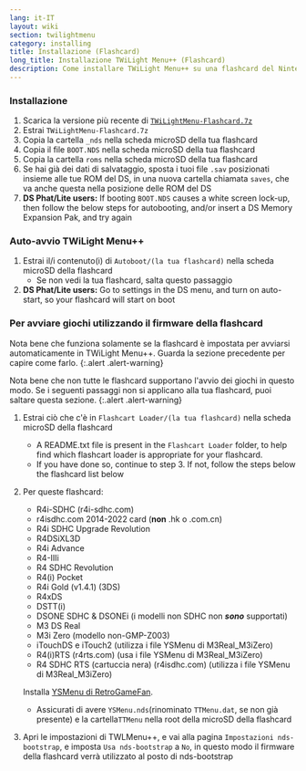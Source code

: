 ```yaml
---
lang: it-IT
layout: wiki
section: twilightmenu
category: installing
title: Installazione (Flashcard)
long_title: Installazione TWiLight Menu++ (Flashcard)
description: Come installare TWiLight Menu++ su una flashcard del Nintendo DS
---
```


### Installazione
1. Scarica la versione più recente di [`TWiLightMenu-Flashcard.7z`](https://github.com/DS-Homebrew/TWiLightMenu/releases/latest/download/TWiLightMenu-Flashcard.7z)
1. Estrai `TWiLightMenu-Flashcard.7z`
1. Copia la cartella `_nds` nella scheda microSD della tua flashcard
1. Copia il file `BOOT.NDS` nella scheda microSD della tua flashcard
1. Copia la cartella `roms` nella scheda microSD della tua flashcard
1. Se hai già dei dati di salvataggio, sposta i tuoi file `.sav` posizionati insieme alle tue ROM del DS, in una nuova cartella chiamata `saves`, che va anche questa nella posizione delle ROM del DS
1. **DS Phat/Lite users:** If booting `BOOT.NDS` causes a white screen lock-up, then follow the below steps for autobooting, and/or insert a DS Memory Expansion Pak, and try again

### Auto-avvio TWiLight Menu++
1. Estrai il/i contenuto(i) di `Autoboot/(la tua flashcard)` nella scheda microSD della flashcard
   - Se non vedi la tua flashcard, salta questo passaggio
1. **DS Phat/Lite users:** Go to settings in the DS menu, and turn on auto-start, so your flashcard will start on boot

### Per avviare giochi utilizzando il firmware della flashcard

Nota bene che funziona solamente se la flashcard è impostata per avviarsi automaticamente in TWiLight Menu++. Guarda la sezione precedente per capire come farlo.
{:.alert .alert-warning}

Nota bene che non tutte le flashcard supportano l'avvio dei giochi in questo modo. Se i seguenti passaggi non si applicano alla tua flashcard, puoi saltare questa sezione.
{:.alert .alert-warning}

1. Estrai ciò che c'è in `Flashcart Loader/(la tua flashcard)` nella scheda microSD della flashcard
   - A README.txt file is present in the `Flashcart Loader` folder, to help find which flashcart loader is appropriate for your flashcard.
   - If you have done so, continue to step 3. If not, follow the steps below the flashcard list below

1. Per queste flashcard:
   - R4i-SDHC (r4i-sdhc.com)
   - r4isdhc.com 2014-2022 card (**non** .hk o .com.cn)
   - R4i SDHC Upgrade Revolution
   - R4DSiXL3D
   - R4i Advance
   - R4-IIIi
   - R4 SDHC Revolution
   - R4(i) Pocket
   - R4i Gold (v1.4.1) (3DS)
   - R4xDS
   - DSTT(i)
   - DSONE SDHC & DSONEi (i modelli non SDHC non ***sono*** supportati)
   - M3 DS Real
   - M3i Zero (modello non-GMP-Z003)
   - iTouchDS e iTouch2 (utilizza i file YSMenu di M3Real_M3iZero)
   - R4(i)RTS (r4rts.com) (usa i file YSMenu di M3Real_M3iZero)
   - R4 SDHC RTS (cartuccia nera) (r4isdhc.com) (utilizza i file YSMenu di M3Real_M3iZero)

   Installa [YSMenu di RetroGameFan](https://gbatemp.net/threads/retrogamefan-updates-releases.267243/).
      - Assicurati di avere `YSMenu.nds`(rinominato `TTMenu.dat`, se non già presente) e la cartella`TTMenu` nella root della microSD della flashcard
1. Apri le impostazioni di TWLMenu++, e vai alla pagina `Impostazioni nds-bootstrap`, e imposta `Usa nds-bootstrap` a `No`, in questo modo il firmware della flashcard verrà utilizzato al posto di nds-bootstrap
